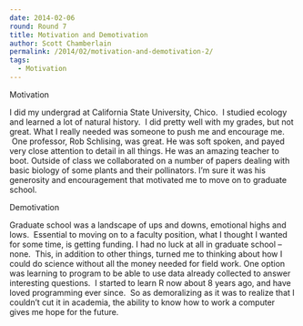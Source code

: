 ```yaml
---
date: 2014-02-06
round: Round 7
title: Motivation and Demotivation
author: Scott Chamberlain
permalink: /2014/02/motivation-and-demotivation-2/
tags:
  - Motivation
---
```

Motivation

I did my undergrad at California State University, Chico.  I studied ecology and learned a lot of natural history.  I did pretty well with my grades, but not great. What I really needed was someone to push me and encourage me.  One professor, Rob Schlising, was great. He was soft spoken, and payed very close attention to detail in all things. He was an amazing teacher to boot. Outside of class we collaborated on a number of papers dealing with basic biology of some plants and their pollinators. I&#8217;m sure it was his generosity and encouragement that motivated me to move on to graduate school.

Demotivation

Graduate school was a landscape of ups and downs, emotional highs and lows.  Essential to moving on to a faculty position, what I thought I wanted for some time, is getting funding. I had no luck at all in graduate school &#8211; none.  This, in addition to other things, turned me to thinking about how I could do science without all the money needed for field work. One option was learning to program to be able to use data already collected to answer interesting questions.  I started to learn R now about 8 years ago, and have loved programming ever since.  So as demoralizing as it was to realize that I couldn&#8217;t cut it in academia, the ability to know how to work a computer gives me hope for the future.
